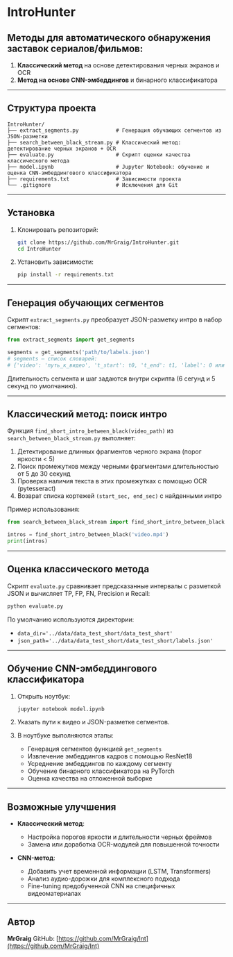 # IntroHunter

## Методы для автоматического обнаружения заставок сериалов/фильмов:

1. **Классический метод** на основе детектирования черных экранов и OCR
2. **Метод на основе CNN-эмбеддингов** и бинарного классификатора

---

## Структура проекта

```
IntroHunter/
├── extract_segments.py            # Генерация обучающих сегментов из JSON-разметки
├── search_between_black_stream.py # Классический метод: детектирование черных экранов + OCR
├── evaluate.py                    # Скрипт оценки качества классического метода
├── model.ipynb                    # Jupyter Notebook: обучение и оценка CNN-эмбеддингового классификатора
├── requirements.txt               # Зависимости проекта
└── .gitignore                     # Исключения для Git
```

---

## Установка

1. Клонировать репозиторий:

   ```bash
   git clone https://github.com/MrGraig/IntroHunter.git
   cd IntroHunter
   ```
2. Установить зависимости:

   ```bash
   pip install -r requirements.txt
   ```

---

## Генерация обучающих сегментов

Скрипт `extract_segments.py` преобразует JSON-разметку интро в набор сегментов:

```python
from extract_segments import get_segments

segments = get_segments('path/to/labels.json')
# segments — список словарей:
# {'video': 'путь_к_видео', 't_start': t0, 't_end': t1, 'label': 0 или 1}
```

Длительность сегмента и шаг задаются внутри скрипта (6 cегунд и 5 секунд по умолчанию).

---

## Классический метод: поиск интро

Функция `find_short_intro_between_black(video_path)` из `search_between_black_stream.py` выполняет:

1. Детектирование длинных фрагментов черного экрана (порог яркости < 5)
2. Поиск промежутков между черными фрагментами длительностью от 5 до 30 секунд
3. Проверка наличия текста в этих промежутках с помощью OCR (pytesseract)
4. Возврат списка кортежей `(start_sec, end_sec)` с найденными интро

Пример использования:

```python
from search_between_black_stream import find_short_intro_between_black

intros = find_short_intro_between_black('video.mp4')
print(intros)
```

---

## Оценка классического метода

Скрипт `evaluate.py` сравнивает предсказанные интервалы с разметкой JSON и вычисляет TP, FP, FN, Precision и Recall:

```bash
python evaluate.py
```

По умолчанию используются директории:

* `data_dir='../data/data_test_short/data_test_short'`
* `json_path='../data/data_test_short/data_test_short/labels.json'`

---

## Обучение CNN-эмбеддингового классификатора

1. Открыть ноутбук:

   ```bash
   jupyter notebook model.ipynb
   ```
2. Указать пути к видео и JSON-разметке сегментов.
3. В ноутбуке выполняются этапы:

   * Генерация сегментов функцией `get_segments`
   * Извлечение эмбеддингов кадров с помощью ResNet18
   * Усреднение эмбеддингов по каждому сегменту
   * Обучение бинарного классификатора на PyTorch
   * Оценка качества на отложенной выборке

---

## Возможные улучшения

* **Классический метод**:

  * Настройка порогов яркости и длительности черных фреймов
  * Замена или доработка OCR-модулей для повышенной точности

* **CNN-метод**:

  * Добавить учет временной информации (LSTM, Transformers)
  * Анализ аудио-дорожки для комплексного подхода
  * Fine-tuning предобученной CNN на специфичных видеоматериалах

---

## Автор

**MrGraig**
GitHub: [https://github.com/MrGraig/Int](https://github.com/MrGraig/Int)
